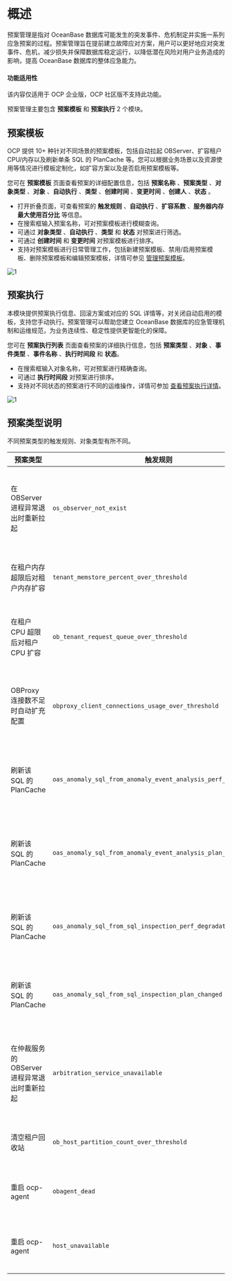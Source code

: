 # 概述

预案管理是指对 OceanBase 数据库可能发生的突发事件、危机制定并实施一系列应急预案的过程。预案管理旨在提前建立故障应对方案，用户可以更好地应对突发事件、危机，减少损失并保障数据库稳定运行，以降低潜在风险对用户业务造成的影响，提高 OceanBase 数据库的整体应急能力。

<main id="notice" type='notice'>
<h4>功能适用性</h4>
<p>该内容仅适用于 OCP 企业版，OCP 社区版不支持此功能。</p>
</main>

预案管理主要包含 **预案模板** 和 **预案执行** 2 个模块。

## 预案模板

OCP 提供 10+ 种针对不同场景的预案模板，包括自动拉起 OBServer、扩容租户 CPU/内存以及刷新单条 SQL 的 PlanCache 等。您可以根据业务场景以及资源使用等情况进行模板定制化，如扩容方案以及是否启用预案模板等。

您可在 **预案模板** 页面查看预案的详细配置信息，包括 **预案名称** 、**预案类型** 、**对象类型** 、**对象** 、**自动执行** 、**类型** 、**创建时间** 、**变更时间** 、**创建人** 、**状态** 。

* 打开折叠页面，可查看预案的 **触发规则** 、**自动执行** 、**扩容系数** 、**服务器内存最大使用百分比** 等信息。
* 在搜索框输入预案名称，可对预案模板进行模糊查询。
* 可通过 **对象类型** 、**自动执行** 、**类型** 和 **状态** 对预案进行筛选。
* 可通过 **创建时间** 和 **变更时间** 对预案模板进行排序。
* 支持对预案模板进行日常管理工作，包括新建预案模板、禁用/启用预案模板、删除预案模板和编辑预案模板，详情可参见 [管理预案模板](200.manage-a-plan-template.md)。

![1](https://obbusiness-private.oss-cn-shanghai.aliyuncs.com/doc/img/ocp/430/%E9%A2%84%E6%A1%88%E6%A8%A1%E6%9D%BF.png)

## 预案执行

本模块提供预案执行信息、回滚方案或对应的 SQL 详情等，对关闭自动启用的模板，支持您手动执行。预案管理可以帮助您建立 OceanBase 数据库的应急管理机制和运维规范，为业务连续性、稳定性提供更智能化的保障。

您可在 **预案执行列表** 页面查看预案的详细执行信息，包括 **预案类型** 、**对象** 、**事件类型** 、**事件名称** 、**执行时间段** 和 **状态**。

* 在搜索框输入对象名称，可对预案进行精确查询。
* 可通过 **执行时间段** 对预案进行排序。
* 支持对不同状态的预案进行不同的运维操作，详情可参加 [查看预案执行详情](300.view-a-plan-execution-details.md)。

![1]()

## 预案类型说明

不同预案类型的触发规则、对象类型有所不同。

|  预案类型  |  触发规则  | 对象类型  | 预案说明   |
|------------|------------|------------|---------|
|  在 OBServer 进程异常退出时重新拉起  |  `os_observer_not_exist` |  OB服务  |  在 observer 进程异常退出时重新拉起，事件发生的 12 个小时之内仅拉起一次。  |
|  在租户内存超限后对租户内存扩容   |  `tenant_memstore_percent_over_threshold`   |  租户  |  当租户内使用存超限后，对租户内存进行自动扩容。  |
|  在租户 CPU 超限后对租户 CPU 扩容  |  `ob_tenant_request_queue_over_threshold`  |  租户   |   当租户 CPU 使用超限后，对租户 CPU 进行自动扩容。  |
|  OBProxy 连接数不足时自动扩充配置  |  `obproxy_client_connections_usage_over_threshold`  |  OBProxy集群  |  当 OBProxy 连接数不足时，自动扩充集群级别对应参数配置。   |
|  刷新该 SQL 的 PlanCache  |  `oas_anomaly_sql_from_anomaly_event_analysis_perf_degradation`  |  租户 |  OAS 异常分析场景下，SQL 性能下降时刷新本 SQL 的 PlanCache  |
|  刷新该 SQL 的 PlanCache  |  `oas_anomaly_sql_from_anomaly_event_analysis_plan_changed`   |  租户  |  OAS 异常分析场景下，SQL 执行计划恶化时刷新本 SQL 的 PlanCache   |
| 刷新该 SQL 的 PlanCache   |  `oas_anomaly_sql_from_sql_inspection_perf_degradation`   |  租户  |  SQL 巡检场景下：SQL 执行计划恶化时刷新本 SQL 的 PlanCache   |
| 刷新该 SQL 的 PlanCache   |  `oas_anomaly_sql_from_sql_inspection_plan_changed`   |  租户  |  SQL 巡检场景下：SQL 性能下降时刷新本 SQL 的 PlanCache   |
|  在仲裁服务的 OBServer 进程异常退出时重新拉起  |  `arbitration_service_unavailable`   |  仲裁服务  |  当仲裁服务的 observer 进程异常退出时重新拉起，事件发生的 12 个小时之内仅拉起一次。   |
|  清空租户回收站  |  `ob_host_partition_count_over_threshold`   |  租户  |  当租户分区过多时，自动清理租户回收站。   |
|  重启 ocp-agent  |  `obagent_dead`   |   主机  |  当主机心跳检测失败时，尝试重启 ocp-agent。  |
|  重启 ocp-agent  |  `host_unavailable`   |  主机  |  当 agent 服务不可用时，尝试重启 ocp-agent。   |
